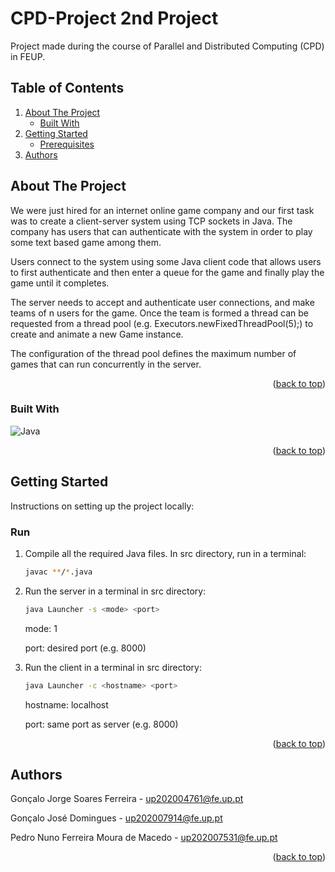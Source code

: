 <a name="readme-top"></a>


# CPD-Project 2nd Project
Project made during the course of Parallel and Distributed Computing (CPD) in FEUP.



<!-- TABLE OF CONTENTS -->
## Table of Contents
  <ol>
    <li>
      <a href="#about-the-project">About The Project</a>
      <ul>
        <li><a href="#built-with">Built With</a></li>
      </ul>
    </li>
    <li>
      <a href="#getting-started">Getting Started</a>
      <ul>
        <li><a href="#run">Prerequisites</a></li>
      </ul>
    </li>
    <li><a href="#authors">Authors</a></li>
  </ol>



<!-- ABOUT THE PROJECT -->
## About The Project

<!-- ![alt text](https://cdn.tutsplus.com/gamedev/uploads/2013/08/img1_server_client.png) -->

We were just hired for an internet online game company and our first task was to create a client-server system using TCP sockets in Java. The company has users that can authenticate with the system in order to play some text based game among them. 

Users connect to the system using some Java client code that allows users to first authenticate and then enter a queue for the game and finally play the game until it completes.

The server needs to accept and authenticate user connections, and make teams of n users for the game. Once the team is formed a thread can be requested from a thread pool (e.g. Executors.newFixedThreadPool(5);) to create and animate a new Game instance. 

The configuration of the thread pool defines the maximum number of games that can run concurrently in the server.

<p align="right">(<a href="#readme-top">back to top</a>)</p>



### Built With

<img src="https://img.shields.io/badge/Java-ED8B00?style=for-the-badge&logo=java&logoColor=white" alt="Java">

<p align="right">(<a href="#readme-top">back to top</a>)</p>



<!-- GETTING STARTED -->
## Getting Started

Instructions on setting up the project locally:

### Run

1. Compile all the required Java files. In src directory, run in a terminal:
    ```sh
   javac **/*.java
   ```
3. Run the server in a terminal in src directory:
   ```sh
   java Launcher -s <mode> <port>
   ```
   mode: 1
   
   port: desired port (e.g. 8000)
   
3. Run the client in a terminal in src directory: 
   ```sh
   java Launcher -c <hostname> <port>
   ```
   hostname: localhost
   
   port: same port as server (e.g. 8000)

<p align="right">(<a href="#readme-top">back to top</a>)</p>



<!-- CONTACT -->
## Authors

Gonçalo Jorge Soares Ferreira - up202004761@fe.up.pt

Gonçalo José Domingues - up202007914@fe.up.pt

Pedro Nuno Ferreira Moura de Macedo - up202007531@fe.up.pt

<p align="right">(<a href="#readme-top">back to top</a>)</p>
